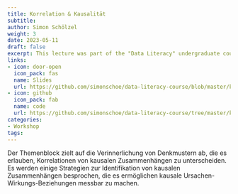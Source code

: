 ```yaml
---
title: Korrelation & Kausalität
subtitle: 
author: Simon Schölzel
weight: 3
date: 2023-05-11
draft: false
excerpt: This lecture was part of the "Data Literacy" undergraduate course held at University of Münster, School of Business and Economics (summer term 2023). 🎓
links:
- icon: door-open
  icon_pack: fas
  name: Slides
  url: https://github.com/simonschoe/data-literacy-course/blob/master/korrelation-und-kausalit%C3%A4t/slides.pdf
- icon: github
  icon_pack: fab
  name: code
  url: https://github.com/simonschoe/data-literacy-course/tree/master/korrelation-und-kausalit%C3%A4t
categories:
- Workshop
tags:
---
```


Der Themenblock zielt auf die Verinnerlichung von Denkmustern ab, die es erlauben, Korrelationen von kausalen Zusammenhängen zu unterscheiden. Es werden einige Strategien zur Identifikation von kausalen Zusammenhängen besprochen, die es ermöglichen kausale Ursachen-Wirkungs-Beziehungen messbar zu machen.

